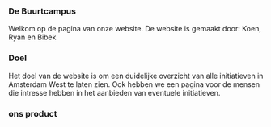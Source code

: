 ### De Buurtcampus

Welkom op de pagina van onze website. De website is gemaakt door: Koen, Ryan en Bibek

### Doel 

Het doel van de website is om een duidelijke overzicht van alle initiatieven in Amsterdam West te laten zien. Ook hebben we een pagina voor de mensen die intresse hebben in het aanbieden van eventuele initiatieven.

### ons product 


